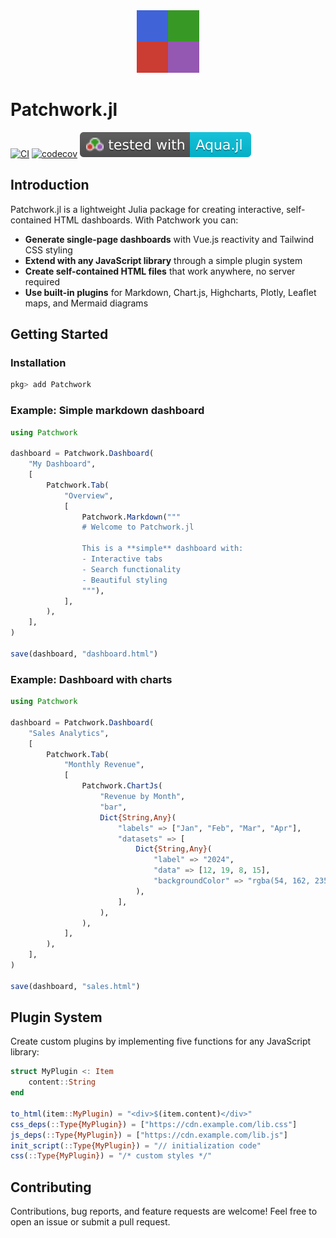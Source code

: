 <div align="center"><img src="/docs/src/assets/logo.svg" width=100px alt="Patchwork.jl"></img></div>

# Patchwork.jl

[![CI](https://github.com/raphasampaio/Patchwork.jl/actions/workflows/CI.yml/badge.svg)](https://github.com/raphasampaio/Patchwork.jl/actions/workflows/CI.yml)
[![codecov](https://codecov.io/gh/raphasampaio/Patchwork.jl/graph/badge.svg?token=Qkg4DKh6HJ)](https://codecov.io/gh/raphasampaio/Patchwork.jl)
[![Aqua](https://raw.githubusercontent.com/JuliaTesting/Aqua.jl/master/badge.svg)](https://github.com/JuliaTesting/Aqua.jl)

## Introduction

Patchwork.jl is a lightweight Julia package for creating interactive, self-contained HTML dashboards. With Patchwork you can:

- **Generate single-page dashboards** with Vue.js reactivity and Tailwind CSS styling
- **Extend with any JavaScript library** through a simple plugin system
- **Create self-contained HTML files** that work anywhere, no server required
- **Use built-in plugins** for Markdown, Chart.js, Highcharts, Plotly, Leaflet maps, and Mermaid diagrams

## Getting Started

### Installation

```julia
pkg> add Patchwork
```

### Example: Simple markdown dashboard

```julia
using Patchwork

dashboard = Patchwork.Dashboard(
    "My Dashboard",
    [
        Patchwork.Tab(
            "Overview",
            [
                Patchwork.Markdown("""
                # Welcome to Patchwork.jl

                This is a **simple** dashboard with:
                - Interactive tabs
                - Search functionality
                - Beautiful styling
                """),
            ],
        ),
    ],
)

save(dashboard, "dashboard.html")
```

### Example: Dashboard with charts

```julia
using Patchwork

dashboard = Patchwork.Dashboard(
    "Sales Analytics",
    [
        Patchwork.Tab(
            "Monthly Revenue",
            [
                Patchwork.ChartJs(
                    "Revenue by Month",
                    "bar",
                    Dict{String,Any}(
                        "labels" => ["Jan", "Feb", "Mar", "Apr"],
                        "datasets" => [
                            Dict{String,Any}(
                                "label" => "2024",
                                "data" => [12, 19, 8, 15],
                                "backgroundColor" => "rgba(54, 162, 235, 0.5)",
                            ),
                        ],
                    ),
                ),
            ],
        ),
    ],
)

save(dashboard, "sales.html")
```

## Plugin System

Create custom plugins by implementing five functions for any JavaScript library:

```julia
struct MyPlugin <: Item
    content::String
end

to_html(item::MyPlugin) = "<div>$(item.content)</div>"
css_deps(::Type{MyPlugin}) = ["https://cdn.example.com/lib.css"]
js_deps(::Type{MyPlugin}) = ["https://cdn.example.com/lib.js"]
init_script(::Type{MyPlugin}) = "// initialization code"
css(::Type{MyPlugin}) = "/* custom styles */"
```

## Contributing

Contributions, bug reports, and feature requests are welcome! Feel free to open an issue or submit a pull request.
